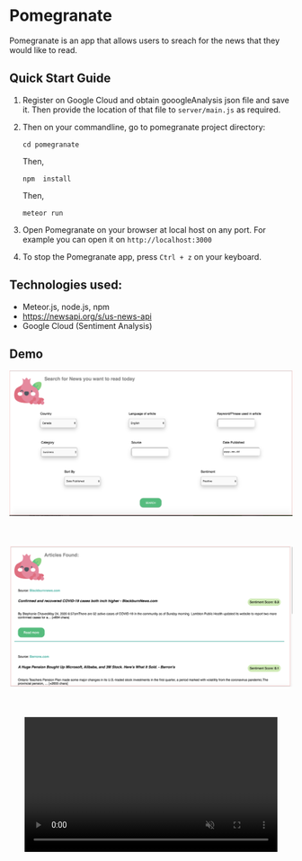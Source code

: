 # **Pomegranate**

Pomegranate is an app that allows users to sreach for the news that they would like to read.

## Quick Start Guide
1.  Register on Google Cloud and obtain gooogleAnalysis json file and save it. Then provide the location of that file to `server/main.js` as required.

2.  Then on your commandline, go to pomegranate project directory:

    ~~~~
    cd pomegranate
    ~~~~

    Then,

    ~~~~    
    npm  install
    ~~~~

    Then,

    ~~~~
    meteor run 
    ~~~~

3.  Open Pomegranate on your browser at local host on any port. For example you can open it on `http://localhost:3000`


4.  To stop the Pomegranate app, press ```Ctrl + z``` on your keyboard.

## Technologies used:

- Meteor.js, node.js, npm
- https://newsapi.org/s/us-news-api
- Google Cloud (Sentiment Analysis)

## Demo
<div align="center">
<img src="public/pomegranate1.png" alt="pomegranate">
<br/><br/><br/><br/>
<img src="public/pomegranate2.png" alt="pomegranate">
<br/><br/><br/><br/>
<video width="450" height="240" controls autoplay loop muted controlsList="nodownload noremoteplayback">
  <source src="public/pomegranate.mp4" type="video/mp4">
</video>
</div>